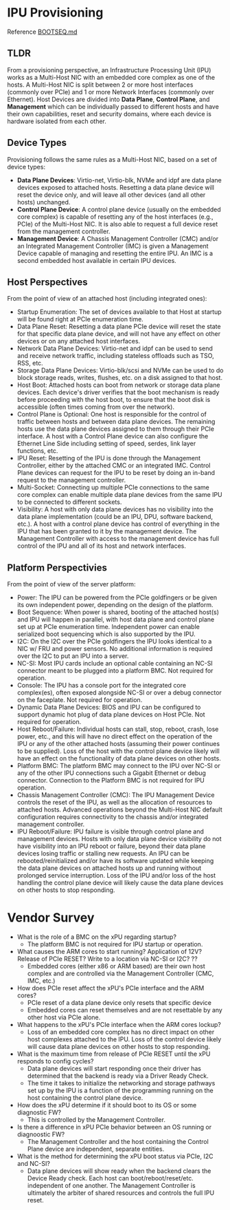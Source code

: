 # IPU Provisioning

Reference [BOOTSEQ.md](./BOOTSEQ.md)

## TLDR

From a provisioning perspective, an Infrastructure Processing Unit (IPU) works
as a Multi-Host NIC with an embedded core complex as one of the hosts. A
Multi-Host NIC is split between 2 or more host interfaces (commonly over PCIe)
and 1 or more Network Interfaces (commonly over Ethernet).  Host Devices
are divided into **Data Plane**, **Control Plane**, and **Management**
which can be individually passed to different hosts and have their own
capabilities, reset and security domains, where each device is hardware
isolated from each other.

## Device Types

Provisioning follows the same rules as a Multi-Host NIC, based on a set of
device types:
 * **Data Plane Devices**: Virtio-net, Virtio-blk, NVMe and idpf are data
plane devices exposed to attached hosts.  Resetting a data plane device will
reset the device only, and will leave all other devices (and all other hosts)
unchanged.
 * **Control Plane Device**: A control plane device (usually on the embedded
core complex) is capable of resetting any of the host interfaces (e.g., PCIe)
of the Multi-Host NIC. It is also able to request a full device reset from the
management controller.
 * **Management Device**: A Chassis Management Controller (CMC) and/or an
Integrated Management Controller (IMC) is given a Management Device capable of
managing and resetting the entire IPU. An IMC is a second embedded host
available in certain IPU devices.

## Host Perspectives

From the point of view of an attached host (including integrated ones):

 * Startup Enumeration: The set of devices available to that Host at startup
will be found right at PCIe enumeration time.
 * Data Plane Reset: Resetting a data plane PCIe device will reset the state
for that specific data plane device, and will not have any effect on other
devices or on any attached host interfaces.
 * Network Data Plane Devices: Virtio-net and idpf can be used to send and
receive network traffic, including stateless offloads such as TSO, RSS, etc.
 * Storage Data Plane Devices: Virtio-blk/scsi and NVMe can be used to do
block storage reads, writes, flushes, etc. on a disk assigned to that host.
 * Host Boot: Attached hosts can boot from network or storage data plane
devices.  Each device's driver verifies that the boot mechanism is ready
before proceeding with the host boot, to ensure that the boot disk is accessible
(often times coming from over the network).
 * Control Plane is Optional: One host is responsible for the control of
traffic between hosts and between data plane devices. The remaining hosts use
the data plane devices assigned to them through their PCIe interface. A host
with a Control Plane device can also configure the Ethernet Line Side
including setting of speed, serdes, link layer functions, etc.
 * IPU Reset: Resetting of the IPU is done through the Management Controller,
either by the attached CMC or an integrated IMC. Control Plane devices can
request for the IPU to be reset by doing an in-band request to the
management controller.
 * Multi-Socket: Connecting up multiple PCIe connections to the same core
complex can enable multiple data plane devices from
the same IPU to be connected to different sockets.
 * Visibility:  A host with only data plane devices has no visibility into
the data plane implementation (could be an IPU, DPU, software backend, etc.).
A host with a control plane device has control of everything in the IPU that
has been granted to it by the management device.  The Management Controller
with access to the management device has full control of the IPU and all of its
host and network interfaces.

## Platform Perspectivies

From the point of view of the server platform:
 * Power: The IPU can be powered from the PCIe goldfingers or be given its own
independent power, depending on the design of the platform.
 * Boot Sequence: When power is shared, booting of the attached host(s) and
IPU will happen in parallel, with host data plane and control plane set up
at PCIe enumeration time. Independent power can enable serialized boot
sequencing which is also supported by the IPU.
 * I2C: On the I2C over the PCIe goldfingers the IPU looks identical to a NIC
w/ FRU and power sensors. No additional information is required over the I2C
to put an IPU into a server.
 * NC-SI: Most IPU cards include an optional cable containing an NC-SI
connector meant to be plugged into a platform BMC.  Not required for operation.
 * Console: The IPU has a console port for the integrated core complex(es),
often exposed alongside NC-SI or over
a debug connector on the faceplate. Not required for operation.
 * Dynamic Data Plane Devices: BIOS and IPU can be configured to support
dynamic hot plug of data plane devices on Host PCIe.
Not required for operation.
 * Host Reboot/Failure: Individual hosts can stall, stop, reboot, crash, 
lose power, etc., and this will have no direct effect on the operation of the
IPU or any of the other attached hosts (assuming their power continues to be
supplied).
Loss of the host with the control plane device likely will have an effect on
the functionality of data plane devices on other hosts. 
 * Platform BMC: The platform BMC may connect to the IPU over NC-SI or any of
the other IPU connections such a Gigabit Ethernet or debug connector.
Connection to the Platform BMC is not required for IPU operation.
 * Chassis Management Controller (CMC): The IPU Management Device controls the
reset of the IPU, as well as the allocation of resources to attached hosts.
Advanced operations beyond the Multi-Host NIC default configuration requires
connectivity to the chassis and/or integrated management controller.
 * IPU Reboot/Failure: IPU failure is visible through control plane and
management devices.  Hosts with only data plane device visibility do not have
visibility into an IPU reboot or failure, beyond their data plane devices
losing traffic or stalling new requests. An IPU can be rebooted/reinitialized
and/or have its software updated while keeping the data plane devices on
attached hosts up and running without prolonged service interruption. Loss
of the IPU and/or loss of the host handling the control plane device will
likely cause the data plane devices on other hosts to stop responding.

# Vendor Survey

 - What is the role of a BMC on the xPU regarding startup?
   - The platform BMC is not required for IPU startup or operation.
 - What causes the ARM cores to start running? Application of 12V? Release of PCIe RESET? Write to a location via NC-SI or I2C? ??
   - Embedded cores (either x86 or ARM based) are their own host complex and
are controlled via the Management Controller (CMC, IMC, etc.)
 - How does PCIe reset affect the xPU's PCIe interface and the ARM cores?
   - PCIe reset of a data plane device only resets that specific device
   - Embedded cores can reset themselves and are not resettable by any other
host via PCIe alone.
 - What happens to the xPU's PCIe interface when the ARM cores lockup?
   - Loss of an embedded core complex has no direct impact on other host
complexes attached to the IPU. Loss of the control device likely will cause
data plane devices on other hosts to stop responding.
 - What is the maximum time from release of PCIe RESET until the xPU responds to config cycles?
   - Data plane devices will start responding once their driver has determined
that the backend is ready via a Driver Ready Check.
   - The time it takes to initialize the networking and storage pathways set up
by the IPU is a function of the programming running on the host containing the
control plane device.
 - How does the xPU determine if it should boot to its OS or some diagnostic FW?
   - This is controlled by the Management Controller.
 - Is there a difference in xPU PCIe behavior between an OS running or diagnoostic FW?
   - The Management Controller and the host containing the Control Plane device
are independent, separate entities.
 - What is the method for determining the xPU boot status via PCIe, I2C and NC-SI?
   - Data plane devices will show ready when the backend clears the Device
Ready check. Each host can boot/reboot/reset/etc. independent of one another.
The Management Controller is ultimately the arbiter of shared resources and
controls the full IPU reset.




